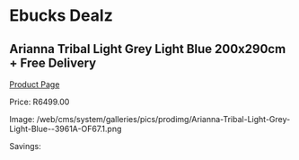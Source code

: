 
# Ebucks Dealz
## Arianna Tribal Light Grey Light Blue 200x290cm + Free Delivery
[Product Page](https://www.ebucks.com/web/shop/productSelected.do?prodId=1210526106&catId=1209942441)

Price: R6499.00

Image: /web/cms/system/galleries/pics/prodimg/Arianna-Tribal-Light-Grey-Light-Blue--3961A-OF67.1.png

Savings: 


	